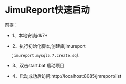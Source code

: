 # JimuReport快速启动

前提：

- 1、本地安装jdk7+

- 2、执行初始化脚本,创建库jimureport

```
   jimureport.mysql5.7.create.sql
```
   
- 3、双击start.bat 启动项目

- 4、启动成功后访问:http://localhost:8085/jmreport/list




